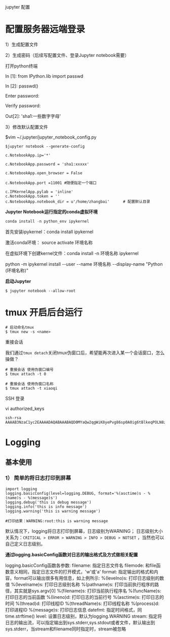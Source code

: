 



jupyter 配置

# **配置服务器远端登录**

1）生成配置文件

2）生成密码（后续写配置文件、登录Jupyter notebook需要）

打开python终端

In [1]: from IPython.lib import passwd

In [2]: passwd()

Enter password:

Verify password:

Out[2]: 'sha1:一些数字字母'

3）修改默认配置文件

$vim ~/.jupyter/jupyter_notebook_config.py

```
$jupyter notebook --generate-config

c.NotebookApp.ip='*'

c.NotebookApp.password = 'sha1:xxxxx'

c.NotebookApp.open_browser = False

c.NotebookApp.port =11001 #随便指定一个端口

c.IPKernelApp.pylab = 'inline'
c.NotebookApp.token = ''
c.NotebookApp.notebook_dir = u'/home/zhangbai'		# 配置默认目录
```





**Jupyter Notebook运行指定的conda虚拟环境**

```python
conda install -n python_env ipykernel
```

首先安装ipykernel：conda install ipykernel

 激活conda环境： source activate 环境名称

在虚拟环境下创建kernel文件：conda install -n 环境名称 ipykernel

python -m ipykernel install --user --name 环境名称 --display-name "Python (环境名称)"



**启动Jupyter**

```
$ jupyter notebook --allow-root
```









# **tmux 开启后台运行**

```text
# 启动命名tmux
$ tmux new -s <name>
```

重接会话

我们通过`tmux detach`关闭tmux伪窗口后，希望能再次进入某一个会话窗口，怎么操做？

```text
# 重接会话 使用伪窗口编号
$ tmux attach -t 0

# 重接会话 使用伪窗口名称
$ tmux attach -t xiaoqi
```





SSH 登录

vi authorized_keys

```
ssh-rsa AAAAB3NzaC1yc2EAAAADAQABAAABAQD0MYaQw2qgWiK8yePvg86sp0A0ig6tBlkeqPOLN8zIGurbyNR8UbonlZh4Dr+jyUkaAf9LTCyo82bCRJLmL5DYxFG3blvTaiWpzxujcAPffLHKLDHe/39NUmHFi5t9TNiDaWurZPeesh55Mq9dCCElDRESqlQe6XYZ/mb3+fpBgXOo+3AZo+boYlMBqDQ5IvfhzHQR2QAChJRjBYPtPXEvNBYGUKuism7R8NnuGM8kGiqUbKQzWdtKuE7ydjGIl4qndOHRbuzsSHtRcT+FkzZ1aIeeHbDDGUHYAECIi8QmMjLRRguLAOoOg8eA3V6xYhV6bkVp2peDsuFHJWocwPGf 
```





# Logging

## 基本使用

### 1） 简单的将日志打印到屏幕



```
import logging  
logging.basicConfig(level=logging.DEBUG, format='%(asctime)s - %(name)s - %(message)s') 
logging.debug('this is debug message')  
logging.info('this is info message')  
logging.warning('this is warning message')  

#打印结果：WARNING:root:this is warning message  
```

默认情况下，logging将日志打印到屏幕，日志级别为WARNING；
 日志级别大小关系为：`CRITICAL > ERROR > WARNING > INFO > DEBUG > NOTSET` ，当然也可以自己定义日志级别。

**通过logging.basicConfig函数对日志的输出格式及方式做相关配置**

logging.basicConfig函数各参数:
 filename: 指定日志文件名
 filemode: 和file函数意义相同，指定日志文件的打开模式，'w'或'a'
 format: 指定输出的格式和内容，format可以输出很多有用信息，如上例所示:
  %(levelno)s: 打印日志级别的数值
  %(levelname)s: 打印日志级别名称
  %(pathname)s: 打印当前执行程序的路径，其实就是sys.argv[0]
  %(filename)s: 打印当前执行程序名
  %(funcName)s: 打印日志的当前函数
  %(lineno)d: 打印日志的当前行号
  %(asctime)s: 打印日志的时间
  %(thread)d: 打印线程ID
  %(threadName)s: 打印线程名称
  %(process)d: 打印进程ID
  %(message)s: 打印日志信息
 datefmt: 指定时间格式，同time.strftime()
 level: 设置日志级别，默认为logging.WARNING
 stream: 指定将日志的输出流，可以指定输出到sys.stderr,sys.stdout或者文件，默认输出到sys.stderr，当stream和filename同时指定时，stream被忽略

